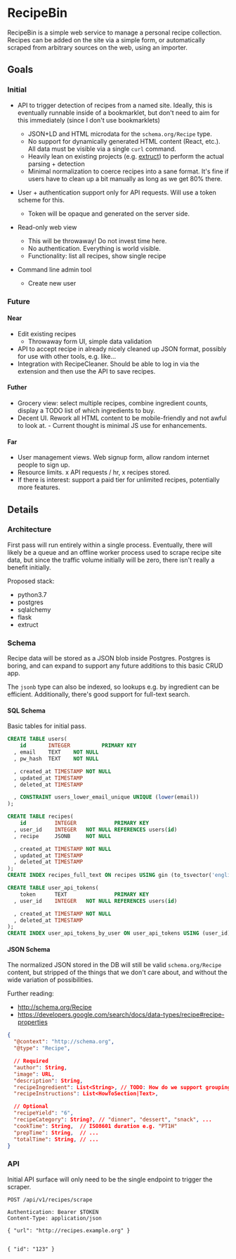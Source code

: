 # RecipeBin

RecipeBin is a simple web service to manage a personal recipe
collection. Recipes can be added on the site via a simple form, or
automatically scraped from arbitrary sources on the web, using an
importer.

## Goals

### Initial

- API to trigger detection of recipes from a named site. Ideally, this
  is eventually runnable inside of a bookmarklet, but don't need to
  aim for this immediately (since I don't use bookmarklets)
    - JSON+LD and HTML microdata for the `schema.org/Recipe` type.
    - No support for dynamically generated HTML content (React,
      etc.). All data must be visible via a single `curl` command.
    - Heavily lean on existing projects
      (e.g. [extruct](https://github.com/scrapinghub/extruct)) to
      perform the actual parsing + detection
    - Minimal normalization to coerce recipes into a sane format. It's
      fine if users have to clean up a bit manually as long as we get
      80% there.

- User + authentication support only for API requests. Will use a
  token scheme for this.
    - Token will be opaque and generated on the server side.

- Read-only web view
    - This will be throwaway! Do not invest time here.
    - No authentication. Everything is world visible.
    - Functionality: list all recipes, show single recipe

- Command line admin tool
    - Create new user


### Future

#### Near

- Edit existing recipes
  - Throwaway form UI, simple data validation
- API to accept recipe in already nicely cleaned up JSON format,
  possibly for use with other tools, e.g. like...
- Integration with RecipeCleaner. Should be able to log in via the
  extension and then use the API to save recipes.

#### Futher

- Grocery view: select multiple recipes, combine ingredient counts,
  display a TODO list of which ingredients to buy.
- Decent UI. Rework all HTML content to be mobile-friendly and not
  awful to look at.
      - Current thought is minimal JS use for enhancements.

#### Far

- User management views. Web signup form, allow random internet people
  to sign up.
- Resource limits. x API requests / hr, x recipes stored.
- If there is interest: support a paid tier for unlimited recipes,
  potentially more features.

## Details

### Architecture

First pass will run entirely within a single process. Eventually,
there will likely be a queue and an offline worker process used to
scrape recipe site data, but since the traffic volume initially will
be zero, there isn't really a benefit initially.

Proposed stack:

- python3.7
- postgres
- sqlalchemy
- flask
- extruct

### Schema

Recipe data will be stored as a JSON blob inside Postgres. Postgres is
boring, and can expand to support any future additions to this basic
CRUD app.

The `jsonb` type can also be indexed, so lookups e.g. by ingredient
can be efficient. Additionally, there's good support for full-text
search.

#### SQL Schema

Basic tables for initial pass.

```sql
CREATE TABLE users(
    id       INTEGER          PRIMARY KEY
  , email    TEXT    NOT NULL
  , pw_hash  TEXT    NOT NULL

  , created_at TIMESTAMP NOT NULL
  , updated_at TIMESTAMP
  , deleted_at TIMESTAMP

  , CONSTRAINT users_lower_email_unique UNIQUE (lower(email))
);

CREATE TABLE recipes(
    id         INTEGER            PRIMARY KEY
  , user_id    INTEGER   NOT NULL REFERENCES users(id)
  , recipe     JSONB     NOT NULL

  , created_at TIMESTAMP NOT NULL
  , updated_at TIMESTAMP
  , deleted_at TIMESTAMP
);
CREATE INDEX recipes_full_text ON recipes USING gin (to_tsvector('english', recipe))

CREATE TABLE user_api_tokens(
    token      TEXT               PRIMARY KEY
  , user_id    INTEGER   NOT NULL REFERENCES users(id)

  , created_at TIMESTAMP NOT NULL
  , deleted_at TIMESTAMP
);
CREATE INDEX user_api_tokens_by_user ON user_api_tokens USING (user_id);
```

#### JSON Schema

The normalized JSON stored in the DB will still be valid
`schema.org/Recipe` content, but stripped of the things that we don't
care about, and without the wide variation of possibilities.

Further reading:

- http://schema.org/Recipe
- https://developers.google.com/search/docs/data-types/recipe#recipe-properties

```json
{
  "@context": "http://schema.org",
  "@type": "Recipe",

  // Required
  "author": String,
  "image": URL,
  "description": String,
  "recipeIngredient": List<String>, // TODO: How do we support grouping ingredients, or parsing out quantity?
  "recipeInstructions": List<HowToSection|Text>,

  // Optional
  "recipeYield": "6",
  "recipeCategory": String?, // "dinner", "dessert", "snack", ...
  "cookTime": String,  // ISO8601 duration e.g. "PT1H"
  "prepTime": String,  // ...
  "totalTime": String, // ...
}
```

### API

Initial API surface will only need to be the single endpoint to
trigger the scraper.

```
POST /api/v1/recipes/scrape

Authentication: Bearer $TOKEN
Content-Type: application/json

{ "url": "http://recipes.example.org" }


{ "id": "123" }
```
